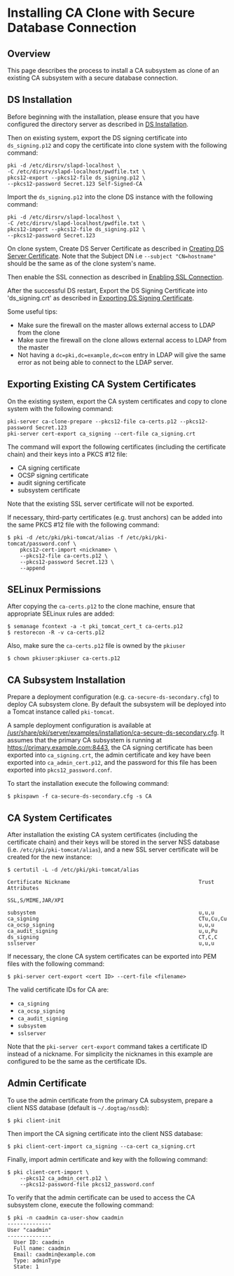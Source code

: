 Installing CA Clone with Secure Database Connection
===================================================

Overview
--------

This page describes the process to install a CA subsystem as clone of an existing CA subsystem with a secure database connection.

DS Installation
---------------

Before beginning with the installation, please ensure that you have configured the directory
server as described in [DS Installation](https://github.com/dogtagpki/pki/wiki/DS-Installation).

Then on existing system, export the DS signing certificate into `ds_signing.p12` and copy the certificate into clone system with the following command:

```
pki -d /etc/dirsrv/slapd-localhost \
-C /etc/dirsrv/slapd-localhost/pwdfile.txt \
pkcs12-export --pkcs12-file ds_signing.p12 \
--pkcs12-password Secret.123 Self-Signed-CA
```
Import the `ds_signing.p12` into the clone DS instance with the following command:

```
pki -d /etc/dirsrv/slapd-localhost \
-C /etc/dirsrv/slapd-localhost/pwdfile.txt \
pkcs12-import --pkcs12-file ds_signing.p12 \
--pkcs12-password Secret.123
```
On clone system, Create DS Server Certificate as described in [Creating DS Server Certificate](https://github.com/dogtagpki/pki/wiki/Enabling-SSL-Connection-in-DS#creating-ds-server-certificate).
Note that the Subject DN i.e `--subject "CN=hostname"` should be the same as of the clone system's name.

Then enable the SSL connection as described in [Enabling SSL Connection](https://github.com/dogtagpki/pki/wiki/Enabling-SSL-Connection-in-DS#enabling-ssl-connection).

After the successful DS restart, Export the DS Signing Certificate into 'ds_signing.crt' as described in [Exporting DS Signing Certificate](https://github.com/dogtagpki/pki/wiki/Exporting-DS-Certificates#exporting-ds-signing-certificate).

Some useful tips:

 - Make sure the firewall on the master allows external access to LDAP from the clone
 - Make sure the firewall on the clone allows external access to LDAP from the master
 - Not having a `dc=pki,dc=example,dc=com` entry in LDAP will give the same error as
       not being able to connect to the LDAP server.


Exporting Existing CA System Certificates
-----------------------------------------

On the existing system, export the CA system certificates and copy to clone system with the following command:

```
pki-server ca-clone-prepare --pkcs12-file ca-certs.p12 --pkcs12-password Secret.123
pki-server cert-export ca_signing --cert-file ca_signing.crt
```

The command will export the following certificates (including the certificate chain) and their keys into a PKCS #12 file:

* CA signing certificate
* OCSP signing certificate
* audit signing certificate
* subsystem certificate

Note that the existing SSL server certificate will not be exported.

If necessary, third-party certificates (e.g. trust anchors) can be added into the same PKCS #12 file with the following command:

```
$ pki -d /etc/pki/pki-tomcat/alias -f /etc/pki/pki-tomcat/password.conf \
    pkcs12-cert-import <nickname> \
    --pkcs12-file ca-certs.p12 \
    --pkcs12-password Secret.123 \
    --append
```

SELinux Permissions
-------------------

After copying the `ca-certs.p12` to the clone machine, ensure that appropriate SELinux rules are added:

````
$ semanage fcontext -a -t pki_tomcat_cert_t ca-certs.p12
$ restorecon -R -v ca-certs.p12
````

Also, make sure the `ca-certs.p12` file is owned by the `pkiuser`

````
$ chown pkiuser:pkiuser ca-certs.p12
````

CA Subsystem Installation
-------------------------

Prepare a deployment configuration (e.g. `ca-secure-ds-secondary.cfg`) to deploy CA subsystem clone.
By default the subsystem will be deployed into a Tomcat instance called `pki-tomcat`.

A sample deployment configuration is available at [/usr/share/pki/server/examples/installation/ca-secure-ds-secondary.cfg](../../../base/server/examples/installation/ca-secure-ds-secondary.cfg).
It assumes that the primary CA subsystem is running at https://primary.example.com:8443,
the CA signing certificate has been exported into `ca_signing.crt`,
the admin certificate and key have been exported into `ca_admin_cert.p12`,
and the password for this file has been exported into `pkcs12_password.conf`.

To start the installation execute the following command:

```
$ pkispawn -f ca-secure-ds-secondary.cfg -s CA
```

CA System Certificates
----------------------

After installation the existing CA system certificates (including the certificate chain)
and their keys will be stored in the server NSS database (i.e. `/etc/pki/pki-tomcat/alias`),
and a new SSL server certificate will be created for the new instance:

```
$ certutil -L -d /etc/pki/pki-tomcat/alias

Certificate Nickname                                         Trust Attributes
                                                             SSL,S/MIME,JAR/XPI

subsystem                                                    u,u,u
ca_signing                                                   CTu,Cu,Cu
ca_ocsp_signing                                              u,u,u
ca_audit_signing                                             u,u,Pu
ds_signing                                                   CT,C,C
sslserver                                                    u,u,u
```

If necessary, the clone CA system certificates can be exported into PEM files with the following command:

```
$ pki-server cert-export <cert ID> --cert-file <filename>
```

The valid certificate IDs for CA are:
* `ca_signing`
* `ca_ocsp_signing`
* `ca_audit_signing`
* `subsystem`
* `sslserver`

Note that the `pki-server cert-export` command takes a certificate ID instead of a nickname.
For simplicity the nicknames in this example are configured to be the same as the certificate IDs.

Admin Certificate
-----------------

To use the admin certificate from the primary CA subsystem, prepare a client NSS database (default is `~/.dogtag/nssdb`):

```
$ pki client-init
```

Then import the CA signing certificate into the client NSS database:

```
$ pki client-cert-import ca_signing --ca-cert ca_signing.crt
```

Finally, import admin certificate and key with the following command:

```
$ pki client-cert-import \
    --pkcs12 ca_admin_cert.p12 \
    --pkcs12-password-file pkcs12_password.conf
```

To verify that the admin certificate can be used to access the CA subsystem clone, execute the following command:

```
$ pki -n caadmin ca-user-show caadmin
--------------
User "caadmin"
--------------
  User ID: caadmin
  Full name: caadmin
  Email: caadmin@example.com
  Type: adminType
  State: 1
```
